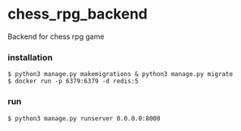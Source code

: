 # chess_rpg_backend
Backend for chess rpg game

### installation
```shell
$ python3 manage.py makemigrations & python3 manage.py migrate
$ docker run -p 6379:6379 -d redis:5
```

### run
```shell
$ python3 manage.py runserver 0.0.0.0:8000  
```